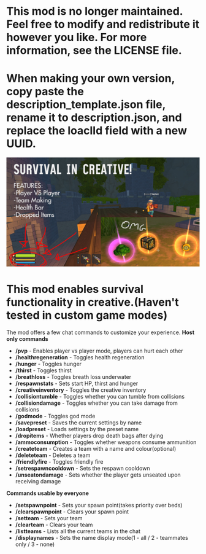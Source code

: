# This mod is no longer maintained. Feel free to modify and redistribute it however you like. For more information, see the LICENSE file.
# When making your own version, copy paste the description_template.json file, rename it to description.json, and replace the loaclId field with a new UUID.

![Mod Preview](https://github.com/Vajdani/SM-Enable-Survival-Player/blob/master/preview.jpg)
# This mod enables survival functionality in creative.(Haven't tested in custom game modes)

The mod offers a few chat commands to customize your experience.
**Host only commands**
- **/pvp** - Enables player vs player mode, players can hurt each other
- **/healthregeneration** - Toggles health regeneration
- **/hunger** - Toggles hunger
- **/thirst** - Toggles thirst
- **/breathloss** - Toggles breath loss underwater
- **/respawnstats** - Sets start HP, thirst and hunger
- **/creativeinventory** - Toggles the creative inventory
- **/collisiontumble** - Toggles whether you can tumble from collisions
- **/collisiondamage** - Toggles whether you can take damage from collisions
- **/godmode** - Toggles god mode
- **/savepreset** - Saves the current settings by name
- **/loadpreset** - Loads settings by the preset name
- **/dropitems** - Whether players drop death bags after dying
- **/ammoconsumption** - Toggles whether weapons consume ammunition
- **/createteam** - Creates a team with a name and colour(optional)
- **/deleteteam** - Deletes a team
- **/friendlyfire** - Toggles friendly fire
- **/setrespawncooldown** - Sets the respawn cooldown
- **/unseatondamage** - Sets whether the player gets unseated upon receiving damage

**Commands usable by everyone**
- **/setspawnpoint** - Sets your spawn point(takes priority over beds)
- **/clearspawnpoint** - Clears your spawn point
- **/setteam** - Sets your team
- **/clearteam** - Clears your team
- **/listteams** - Lists all the current teams in the chat
- **/displaynames** - Sets the name display mode(1 - all / 2 - teammates only / 3 - none)